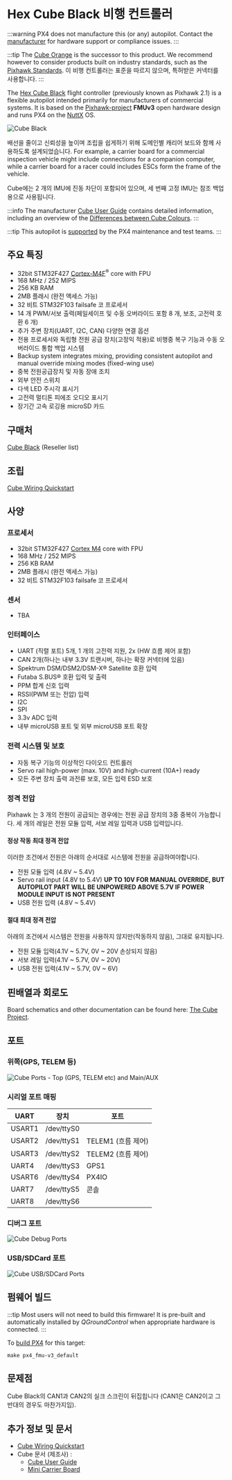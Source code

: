 # Hex Cube Black 비행 컨트롤러

:::warning
PX4 does not manufacture this (or any) autopilot.
Contact the [manufacturer](https://cubepilot.org/#/home) for hardware support or compliance issues.
:::

:::tip
The [Cube Orange](cubepilot_cube_orange.md) is the successor to this product.
We recommend however to consider products built on industry standards, such as the [Pixhawk Standards](autopilot_pixhawk_standard.md).
이 비행 컨트롤러는 표준을 따르지 않으며, 특허받은 커넥터를 사용합니다.
:::

The [Hex Cube Black](https://docs.cubepilot.org/user-guides/autopilot/the-cube) flight controller (previously known as Pixhawk 2.1) is a flexible autopilot intended primarily for manufacturers of commercial systems.
It is based on the [Pixhawk-project](https://pixhawk.org/) **FMUv3** open hardware design and runs PX4 on the [NuttX](https://nuttx.apache.org/) OS.

![Cube Black](../../assets/flight_controller/cube/cube_black_hero.png)

배선을 줄이고 신뢰성을 높이며 조립을 쉽게하기 위해 도메인별 캐리어 보드와 함께 사용하도록 설계되었습니다.
For example, a carrier board for a commercial inspection vehicle might include connections for a companion computer,
while a carrier board for a racer could includes ESCs form the frame of the vehicle.

Cube에는 2 개의 IMU에 진동 차단이 포함되어 있으며, 세 번째 고정 IMU는 참조 백업용으로 사용됩니다.

:::info
The manufacturer [Cube User Guide](https://docs.cubepilot.org/user-guides/autopilot/the-cube) contains detailed information, including an overview of the [Differences between Cube Colours](https://docs.cubepilot.org/user-guides/autopilot/the-cube/introduction/specifications).
:::

:::tip
This autopilot is [supported](../flight_controller/autopilot_pixhawk_standard.md) by the PX4 maintenance and test teams.
:::

## 주요 특징

- 32bit STM32F427 [Cortex-M4F](https://en.wikipedia.org/wiki/ARM_Cortex-M#Cortex-M4)<sup>&reg;</sup> core with FPU
- 168 MHz / 252 MIPS
- 256 KB RAM
- 2MB 플래시 \(완전 액세스 가능\)
- 32 비트 STM32F103 failsafe 코 프로세서
- 14 개 PWM/서보 출력(페일세이프 및 수동 오버라이드 포함 8 개, 보조, 고전력 호환 6 개)
- 추가 주변 장치(UART, I2C, CAN) 다양한 연결 옵션
- 전용 프로세서와 독립형 전원 공급 장치(고정익 적용)로 비행중 복구 기능과 수동 오버라이드 통합 백업 시스템
- Backup system integrates mixing, providing consistent autopilot and manual override mixing modes (fixed-wing use)
- 중복 전원공급장치 및 자동 장애 조치
- 외부 안전 스위치
- 다색 LED 주시각 표시기
- 고전력 멀티톤 피에조 오디오 표시기
- 장기간 고속 로깅용 microSD 카드

<a id="stores"></a>

## 구매처

[Cube Black](https://www.cubepilot.com/#/reseller/list) (Reseller list)

## 조립

[Cube Wiring Quickstart](../assembly/quick_start_cube.md)

## 사양

### 프로세서

- 32bit STM32F427 [Cortex M4](https://en.wikipedia.org/wiki/ARM_Cortex-M#Cortex-M4) core with FPU
- 168 MHz / 252 MIPS
- 256 KB RAM
- 2MB 플래시 (완전 액세스 가능)
- 32 비트 STM32F103 failsafe 코 프로세서

### 센서

- TBA

### 인터페이스

- UART (직렬 포트) 5개, 1 개의 고전력 지원, 2x (HW 흐름 제어 포함)
- CAN 2개(하나는 내부 3.3V 트랜시버, 하나는 확장 커넥터에 있음)
- Spektrum DSM/DSM2/DSM-X® Satellite 호환 입력
- Futaba S.BUS® 호환 입력 및 출력
- PPM 합계 신호 입력
- RSSI(PWM 또는 전압) 입력
- I2C
- SPI
- 3.3v ADC 입력
- 내부 microUSB 포트 및 외부 microUSB 포트 확장

### 전력 시스템 및 보호

- 자동 복구 기능의 이상적인 다이오드 컨트롤러
- Servo rail high-power (max. 10V) and high-current (10A+) ready
- 모든 주변 장치 출력 과전류 보호, 모든 입력 ESD 보호

### 정격 전압

Pixhawk 는 3 개의 전원이 공급되는 경우에는 전원 공급 장치의 3중 중복이 가능합니다. 세 개의 레일은 전원 모듈 입력, 서보 레일 입력과 USB 입력입니다.

#### 정상 작동 최대 정격 전압

이러한 조건에서 전원은 아래의 순서대로 시스템에 전원을 공급하여야합니다.

- 전원 모듈 입력 (4.8V ~ 5.4V)
- Servo rail input (4.8V to 5.4V) **UP TO 10V FOR MANUAL OVERRIDE, BUT AUTOPILOT PART WILL BE UNPOWERED ABOVE 5.7V IF POWER MODULE INPUT IS NOT PRESENT**
- USB 전원 입력 (4.8V ~ 5.4V)

#### 절대 최대 정격 전압

아래의 조건에서 시스템은 전원을 사용하지 않지만(작동하지 않음), 그대로 유지됩니다.

- 전원 모듈 입력(4.1V ~ 5.7V, 0V ~ 20V 손상되지 않음)
- 서보 레일 입력(4.1V ~ 5.7V, 0V ~ 20V)
- USB 전원 입력(4.1V ~ 5.7V, 0V ~ 6V)

## 핀배열과 회로도

Board schematics and other documentation can be found here: [The Cube Project](https://github.com/proficnc/The-Cube).

## 포트

### 위쪽(GPS, TELEM 등)

![Cube Ports - Top (GPS, TELEM etc) and Main/AUX](../../assets/flight_controller/cube/cube_ports_top_main.jpg)

<a id="serial_ports"></a>

### 시리얼 포트 매핑

| UART   | 장치         | 포트                                |
| ------ | ---------- | --------------------------------- |
| USART1 | /dev/ttyS0 | <!-- IO debug? -->                |
| USART2 | /dev/ttyS1 | TELEM1 (흐름 제어) |
| USART3 | /dev/ttyS2 | TELEM2 (흐름 제어) |
| UART4  | /dev/ttyS3 | GPS1                              |
| USART6 | /dev/ttyS4 | PX4IO                             |
| UART7  | /dev/ttyS5 | 콘솔                                |
| UART8  | /dev/ttyS6 | <!-- unknown -->                  |

<!-- Note: Got ports using https://github.com/PX4/PX4-user_guide/pull/672#issuecomment-598198434 -->

<!-- This originally said " **TEL4:** /dev/ttyS6 (ttyS4 UART):  **Note** `TEL4` is labeled as `GPS2` on Cube." -->

### 디버그 포트

![Cube Debug Ports](../../assets/flight_controller/cube/cube_ports_debug.jpg)

### USB/SDCard 포트

![Cube USB/SDCard Ports](../../assets/flight_controller/cube/cube_ports_usb_sdcard.jpg)

## 펌웨어 빌드

:::tip
Most users will not need to build this firmware!
It is pre-built and automatically installed by _QGroundControl_ when appropriate hardware is connected.
:::

To [build PX4](../dev_setup/building_px4.md) for this target:

```
make px4_fmu-v3_default
```

## 문제점

Cube Black의 CAN1과 CAN2의 실크 스크린이 뒤집힙니다 (CAN1은 CAN2이고 그 반대의 경우도 마찬가지임).

## 추가 정보 및 문서

- [Cube Wiring Quickstart](../assembly/quick_start_cube.md)
- Cube 문서 (제조사) :
  - [Cube User Guide](https://docs.cubepilot.org/user-guides/autopilot/the-cube)
  - [Mini Carrier Board](https://docs.cubepilot.org/user-guides/carrier-boards/mini-carrier-board)

